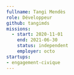 ```yaml
---
fullname: Tangi Mendès
role: Développeur
github: tangimds
missions:
  - start: 2020-11-01
    end: 2021-06-30
    status: independent
    employer: octo
startups:
- engagement-civique
---
```

